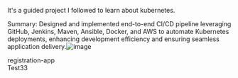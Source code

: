 It's a guided project I followed to learn about kubernetes.

Summary:
Designed and implemented end-to-end CI/CD pipeline leveraging GitHub, Jenkins, Maven, Ansible, Docker, and AWS to automate Kubernetes deployments, enhancing development efficiency and ensuring seamless application delivery.![image](https://github.com/ahsfar/kubernetes-project/assets/91184500/d6f634bd-4d23-4fbb-a8ce-38cbd74a4139)


registration-app
<br>
Test33
